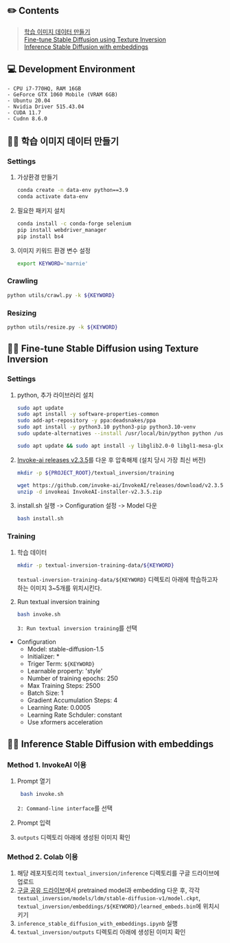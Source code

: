 
## :pencil2: Contents

> [학습 이미지 데이터 만들기](#woman_technologist-학습-이미지-데이터-만들기)  
> [Fine-tune Stable Diffusion using Texture Inversion](#woman_technologist-fine-tune-stable-diffusion-using-texture-inversion)  
> [Inference Stable Diffusion with embeddings](#woman_technologist-inference-stable-diffusion-with-embeddings)

## :computer: Development Environment
    - CPU i7-770HQ, RAM 16GB  
    - GeForce GTX 1060 Mobile (VRAM 6GB)
    - Ubuntu 20.04  
    - Nvidia Driver 515.43.04  
    - CUDA 11.7  
    - Cudnn 8.6.0

## :woman_technologist: 학습 이미지 데이터 만들기
### Settings

1. 가상환경 만들기
    ```bash
    conda create -n data-env python==3.9
    conda activate data-env
    ```
2. 필요한 패키지 설치
    ```bash
    conda install -c conda-forge selenium
    pip install webdriver_manager
    pip install bs4
    ```
3. 이미지 키워드 환경 변수 설정
    ```bash
    export KEYWORD='marnie'
    ```

### Crawling

```bash
python utils/crawl.py -k ${KEYWORD}
```

### Resizing

```bash
python utils/resize.py -k ${KEYWORD}
```


## :woman_technologist: Fine-tune Stable Diffusion using Texture Inversion

### Settings
1. python, 추가 라이브러리 설치
    ```bash
    sudo apt update
    sudo apt install -y software-properties-common
    sudo add-apt-repository -y ppa:deadsnakes/ppa
    sudo apt install -y python3.10 python3-pip python3.10-venv
    sudo update-alternatives --install /usr/local/bin/python python /usr/bin/python3.10 3

    sudo apt update && sudo apt install -y libglib2.0-0 libgl1-mesa-glx

    ```
2. [Invoke-ai releases v2.3.5](https://github.com/invoke-ai/InvokeAI/releases/tag/v2.3.5)를 다운 후 압축해제 (설치 당시 가장 최신 버전)
   ```bash
   mkdir -p ${PROJECT_ROOT}/textual_inversion/training
   
   wget https://github.com/invoke-ai/InvokeAI/releases/download/v2.3.5/InvokeAI-installer-v2.3.5.zip
   unzip -d invokeai InvokeAI-installer-v2.3.5.zip
   ```

3. install.sh 실행 -> Configuration 설정 -> Model 다운
    ```bash
    bash install.sh
    ```

### Training
1. 학습 데이터
    ```bash
    mkdir -p textual-inversion-training-data/${KEYWORD}
    ```
    `textual-inversion-training-data/${KEYWORD}` 디렉토리 아래에 학습하고자 하는 이미지 3~5개를 위치시킨다.

2. Run textual inversion training
    ```bash
    bash invoke.sh
    ```
    `3: Run textual inversion training`를 선택

- Configuration
    - Model: stable-diffusion-1.5
    - Initializer: *
    - Triger Term: `${KEYWORD}`
    - Learnable property: 'style'
    - Number of training epochs: 250
    - Max Training Steps: 2500
    - Batch Size: 1
    - Gradient Accumulation Steps: 4
    - Learning Rate: 0.0005
    - Learning Rate Schduler: constant
    - Use xformers acceleration

## :woman_technologist: Inference Stable Diffusion with embeddings

### Method 1. InvokeAI 이용
1. Prompt 열기
   ```bash
    bash invoke.sh
    ```
    `2: Command-line interface`를 선택

2. Prompt 입력
3. `outputs` 디렉토리 아래에 생성된 이미지 확인

### Method 2. Colab 이용

1. 해당 레포지토리의 `textual_inversion/inference` 디렉토리를 구글 드라이브에 업로드
2. [구글 공유 드라이브](https://drive.google.com/drive/folders/1j8NN3yn6BziBPT_h-OYD5H48ao4MoqKt?usp=sharing)에서 pretrained model과  embedding 다운 후, 각각 `textual_inversion/models/ldm/stable-diffusion-v1/model.ckpt`, `textual_inversion/embeddings/${KEYWORD}/learned_embeds.bin`에 위치시키기
3. `inference_stable_diffusion_with_embeddings.ipynb` 실행
4. `textual_inversion/outputs` 디렉토리 아래에 생성된 이미지 확인


